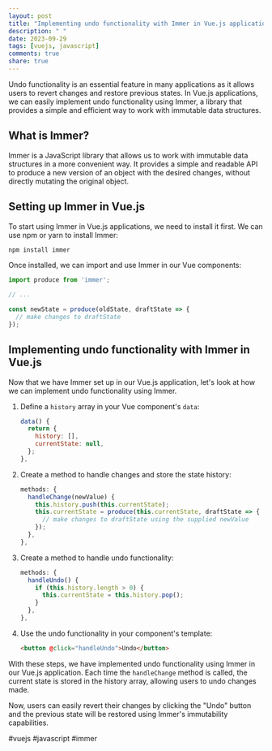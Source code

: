 ```yaml
---
layout: post
title: "Implementing undo functionality with Immer in Vue.js applications"
description: " "
date: 2023-09-29
tags: [vuejs, javascript]
comments: true
share: true
---
```


Undo functionality is an essential feature in many applications as it allows users to revert changes and restore previous states. In Vue.js applications, we can easily implement undo functionality using Immer, a library that provides a simple and efficient way to work with immutable data structures.

## What is Immer?

Immer is a JavaScript library that allows us to work with immutable data structures in a more convenient way. It provides a simple and readable API to produce a new version of an object with the desired changes, without directly mutating the original object.

## Setting up Immer in Vue.js

To start using Immer in Vue.js applications, we need to install it first. We can use npm or yarn to install Immer:

```bash
npm install immer
```

Once installed, we can import and use Immer in our Vue components:

```javascript
import produce from 'immer';

// ...

const newState = produce(oldState, draftState => {
  // make changes to draftState
});
```

## Implementing undo functionality with Immer in Vue.js

Now that we have Immer set up in our Vue.js application, let's look at how we can implement undo functionality using Immer.

1. Define a `history` array in your Vue component's `data`:

   ```javascript
   data() {
     return {
       history: [],
       currentState: null,
     };
   },
   ```

2. Create a method to handle changes and store the state history:

   ```javascript
   methods: {
     handleChange(newValue) {
       this.history.push(this.currentState);
       this.currentState = produce(this.currentState, draftState => {
         // make changes to draftState using the supplied newValue
       });
     },
   },
   ```

3. Create a method to handle undo functionality:

   ```javascript
   methods: {
     handleUndo() {
       if (this.history.length > 0) {
         this.currentState = this.history.pop();
       }
     },
   },
   ```

4. Use the undo functionality in your component's template:

   ```html
   <button @click="handleUndo">Undo</button>
   ```

With these steps, we have implemented undo functionality using Immer in our Vue.js application. Each time the `handleChange` method is called, the current state is stored in the history array, allowing users to undo changes made.

Now, users can easily revert their changes by clicking the "Undo" button and the previous state will be restored using Immer's immutability capabilities.

#vuejs #javascript #immer